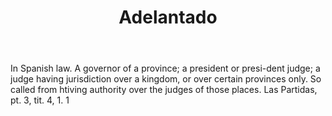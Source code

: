 ---
title: Adelantado
letter: A
permalink: "/definitions/adelantado.html"
body: In Spanish law. A governor of a province; a president or presi-dent judge; a
  judge having jurisdiction over a kingdom, or over certain provinces only. So called
  from htiving authority over the judges of those places. Las Partidas, pt. 3, tit.
  4, 1. 1
published_at: '2018-07-07'
source: Black's Law Dictionary
layout: post
---